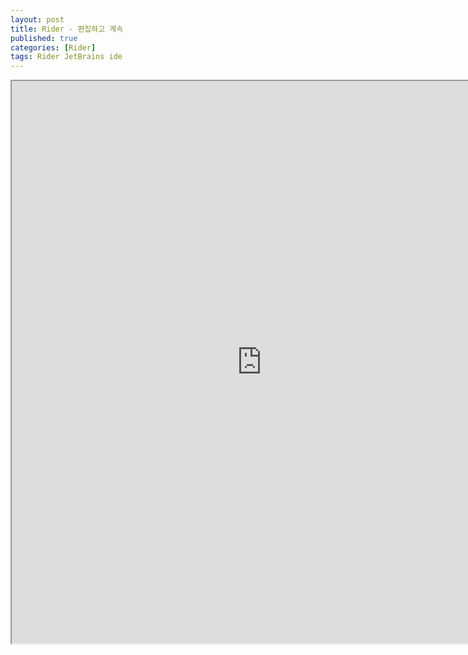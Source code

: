 ```yaml
---
layout: post
title: Rider - 편집하고 계속
published: true
categories: [Rider]
tags: Rider JetBrains ide
---
```

<iframe width="800" height="900" src="https://docs.google.com/document/d/e/2PACX-1vSXy0cLwD1LMqXy-FrlEzExhCh_O_BGv7a50Bq9ptA-DNi_okE-aQGRSD-V3X7UcyG0iG1Qc4wAxdtY/pub?embedded=true"></iframe>    
  